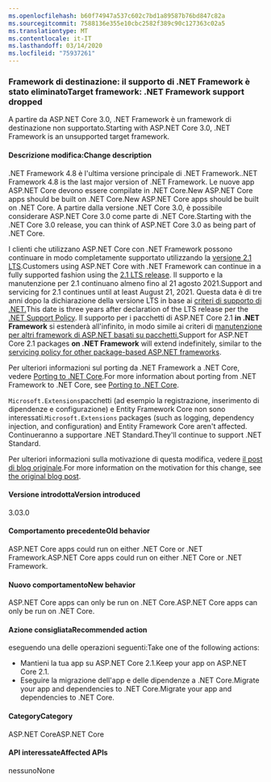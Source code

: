 ```yaml
---
ms.openlocfilehash: b60f74947a537c602c7bd1a89587b76bd847c82a
ms.sourcegitcommit: 7588136e355e10cbc2582f389c90c127363c02a5
ms.translationtype: MT
ms.contentlocale: it-IT
ms.lasthandoff: 03/14/2020
ms.locfileid: "75937261"
---
```

### <a name="target-framework-net-framework-support-dropped"></a><span data-ttu-id="260a7-101">Framework di destinazione: il supporto di .NET Framework è stato eliminato</span><span class="sxs-lookup"><span data-stu-id="260a7-101">Target framework: .NET Framework support dropped</span></span>

<span data-ttu-id="260a7-102">A partire da ASP.NET Core 3.0, .NET Framework è un framework di destinazione non supportato.</span><span class="sxs-lookup"><span data-stu-id="260a7-102">Starting with ASP.NET Core 3.0, .NET Framework is an unsupported target framework.</span></span>

#### <a name="change-description"></a><span data-ttu-id="260a7-103">Descrizione modifica:</span><span class="sxs-lookup"><span data-stu-id="260a7-103">Change description</span></span>

<span data-ttu-id="260a7-104">.NET Framework 4.8 è l'ultima versione principale di .NET Framework.</span><span class="sxs-lookup"><span data-stu-id="260a7-104">.NET Framework 4.8 is the last major version of .NET Framework.</span></span> <span data-ttu-id="260a7-105">Le nuove app ASP.NET Core devono essere compilate in .NET Core.New ASP.NET Core apps should be built on .NET Core.</span><span class="sxs-lookup"><span data-stu-id="260a7-105">New ASP.NET Core apps should be built on .NET Core.</span></span> <span data-ttu-id="260a7-106">A partire dalla versione .NET Core 3.0, è possibile considerare ASP.NET Core 3.0 come parte di .NET Core.</span><span class="sxs-lookup"><span data-stu-id="260a7-106">Starting with the .NET Core 3.0 release, you can think of ASP.NET Core 3.0 as being part of .NET Core.</span></span>

<span data-ttu-id="260a7-107">I clienti che utilizzano ASP.NET Core con .NET Framework possono continuare in modo completamente supportato utilizzando la [versione 2.1 LTS](https://www.microsoft.com/net/download/dotnet-core/2.1).</span><span class="sxs-lookup"><span data-stu-id="260a7-107">Customers using ASP.NET Core with .NET Framework can continue in a fully supported fashion using the [2.1 LTS release](https://www.microsoft.com/net/download/dotnet-core/2.1).</span></span> <span data-ttu-id="260a7-108">Il supporto e la manutenzione per 2.1 continuano almeno fino al 21 agosto 2021.</span><span class="sxs-lookup"><span data-stu-id="260a7-108">Support and servicing for 2.1 continues until at least August 21, 2021.</span></span> <span data-ttu-id="260a7-109">Questa data è di tre anni dopo la dichiarazione della versione LTS in base ai [criteri di supporto di .NET.](https://www.microsoft.com/net/platform/support-policy)</span><span class="sxs-lookup"><span data-stu-id="260a7-109">This date is three years after declaration of the LTS release per the [.NET Support Policy](https://www.microsoft.com/net/platform/support-policy).</span></span> <span data-ttu-id="260a7-110">Il supporto per i pacchetti di ASP.NET Core 2.1 **in .NET Framework** si estenderà all'infinito, in modo simile ai criteri di [manutenzione per altri framework di ASP.NET basati su pacchetti.](https://dotnet.microsoft.com/platform/support/policy/aspnet)</span><span class="sxs-lookup"><span data-stu-id="260a7-110">Support for ASP.NET Core 2.1 packages **on .NET Framework** will extend indefinitely, similar to the [servicing policy for other package-based ASP.NET frameworks](https://dotnet.microsoft.com/platform/support/policy/aspnet).</span></span>

<span data-ttu-id="260a7-111">Per ulteriori informazioni sul porting da .NET Framework a .NET Core, vedere [Porting to .NET Core](~/docs/core/porting/index.md).</span><span class="sxs-lookup"><span data-stu-id="260a7-111">For more information about porting from .NET Framework to .NET Core, see [Porting to .NET Core](~/docs/core/porting/index.md).</span></span>

<span data-ttu-id="260a7-112">`Microsoft.Extensions`pacchetti (ad esempio la registrazione, inserimento di dipendenze e configurazione) e Entity Framework Core non sono interessati.</span><span class="sxs-lookup"><span data-stu-id="260a7-112">`Microsoft.Extensions` packages (such as logging, dependency injection, and configuration) and Entity Framework Core aren't affected.</span></span> <span data-ttu-id="260a7-113">Continueranno a supportare .NET Standard.</span><span class="sxs-lookup"><span data-stu-id="260a7-113">They'll continue to support .NET Standard.</span></span>

<span data-ttu-id="260a7-114">Per ulteriori informazioni sulla motivazione di questa modifica, vedere [il post di blog originale](https://devblogs.microsoft.com/aspnet/a-first-look-at-changes-coming-in-asp-net-core-3-0/).</span><span class="sxs-lookup"><span data-stu-id="260a7-114">For more information on the motivation for this change, see [the original blog post](https://devblogs.microsoft.com/aspnet/a-first-look-at-changes-coming-in-asp-net-core-3-0/).</span></span>

#### <a name="version-introduced"></a><span data-ttu-id="260a7-115">Versione introdotta</span><span class="sxs-lookup"><span data-stu-id="260a7-115">Version introduced</span></span>

<span data-ttu-id="260a7-116">3.0</span><span class="sxs-lookup"><span data-stu-id="260a7-116">3.0</span></span>

#### <a name="old-behavior"></a><span data-ttu-id="260a7-117">Comportamento precedente</span><span class="sxs-lookup"><span data-stu-id="260a7-117">Old behavior</span></span>

<span data-ttu-id="260a7-118">ASP.NET Core apps could run on either .NET Core or .NET Framework.</span><span class="sxs-lookup"><span data-stu-id="260a7-118">ASP.NET Core apps could run on either .NET Core or .NET Framework.</span></span>

#### <a name="new-behavior"></a><span data-ttu-id="260a7-119">Nuovo comportamento</span><span class="sxs-lookup"><span data-stu-id="260a7-119">New behavior</span></span>

<span data-ttu-id="260a7-120">ASP.NET Core apps can only be run on .NET Core.</span><span class="sxs-lookup"><span data-stu-id="260a7-120">ASP.NET Core apps can only be run on .NET Core.</span></span>

#### <a name="recommended-action"></a><span data-ttu-id="260a7-121">Azione consigliata</span><span class="sxs-lookup"><span data-stu-id="260a7-121">Recommended action</span></span>

<span data-ttu-id="260a7-122">eseguendo una delle operazioni seguenti:</span><span class="sxs-lookup"><span data-stu-id="260a7-122">Take one of the following actions:</span></span>

- <span data-ttu-id="260a7-123">Mantieni la tua app su ASP.NET Core 2.1.</span><span class="sxs-lookup"><span data-stu-id="260a7-123">Keep your app on ASP.NET Core 2.1.</span></span>
- <span data-ttu-id="260a7-124">Eseguire la migrazione dell'app e delle dipendenze a .NET Core.Migrate your app and dependencies to .NET Core.</span><span class="sxs-lookup"><span data-stu-id="260a7-124">Migrate your app and dependencies to .NET Core.</span></span>

#### <a name="category"></a><span data-ttu-id="260a7-125">Category</span><span class="sxs-lookup"><span data-stu-id="260a7-125">Category</span></span>

<span data-ttu-id="260a7-126">ASP.NET Core</span><span class="sxs-lookup"><span data-stu-id="260a7-126">ASP.NET Core</span></span>

#### <a name="affected-apis"></a><span data-ttu-id="260a7-127">API interessate</span><span class="sxs-lookup"><span data-stu-id="260a7-127">Affected APIs</span></span>

<span data-ttu-id="260a7-128">nessuno</span><span class="sxs-lookup"><span data-stu-id="260a7-128">None</span></span>

<!-- 

#### Affected APIs

Not detectable via API analysis

-->
